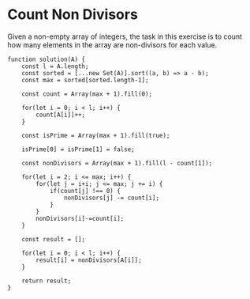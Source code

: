 # Count Non Divisors

Given a non-empty array of integers, the task in this exercise is to count how many elements in the array are non-divisors for each value.

```
function solution(A) {
    const l = A.length;
    const sorted = [...new Set(A)].sort((a, b) => a - b);
    const max = sorted[sorted.length-1];

    const count = Array(max + 1).fill(0);

    for(let i = 0; i < l; i++) {
        count[A[i]]++;
    }

    const isPrime = Array(max + 1).fill(true);

    isPrime[0] = isPrime[1] = false;

    const nonDivisors = Array(max + 1).fill(l - count[1]);

    for(let i = 2; i <= max; i++) {
        for(let j = i+i; j <= max; j += i) {
            if(count[j] !== 0) {
                nonDivisors[j] -= count[i];
            }
        }
        nonDivisors[i]-=count[i];
    }
        
    const result = [];

    for(let i = 0; i < l; i++) {
        result[i] = nonDivisors[A[i]];
    }

    return result;
}
```
